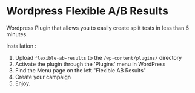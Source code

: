 Wordpress Flexible A/B Results
===================

Wordpress Plugin that allows you to easily create split tests in less than 5 minutes.


Installation : 
1. Upload `flexible-ab-results` to the `/wp-content/plugins/` directory
1. Activate the plugin through the 'Plugins' menu in WordPress
1. Find the Menu page on the left "Flexible AB Results"
1. Create your campaign
1. Enjoy.
